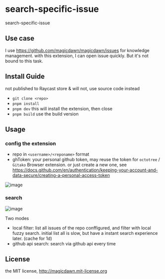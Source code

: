 # search-specific-issue

search-specific-issue

## Use case

I use https://github.com/magicdawn/magicdawn/issues for knowledge management.
with this extension, I can open issue quickly.
But it's not bound to this task.

## Install Guide

not published to Raycast store & will not, use source code instead

- `git clone <repo>`
- `pnpm install`
- `pnpm dev` this will install the extension, then close
- `pnpm build` use the build version

## Usage

### config the extension

- repo in `<username>/<reponame>` format
- ghToken: your personal github token, may reuse the token for `octotree` / `Gitako` Browser extension. or just create a new one, see https://docs.github.com/en/authentication/keeping-your-account-and-data-secure/creating-a-personal-access-token

![image](https://user-images.githubusercontent.com/4067115/180842596-0e6e00fa-74f1-438f-9e0c-f44138e14f65.png)

### search

![image](https://user-images.githubusercontent.com/4067115/180842832-c70729eb-057e-4360-9d72-a9697f7ce283.png)

Two modes

- local filter: list all issues of the repo conffigured, and filter with local fuzzy search. initial list all is slow, but have a instant search experience later. (cache for 1d)
- github api search: search via github api every time

## License

the MIT license, http://magicdawn.mit-license.org
